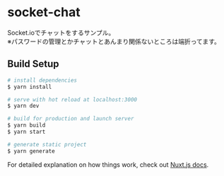 # socket-chat
Socket.ioでチャットをするサンプル。  
※パスワードの管理とかチャットとあんまり関係ないところは端折ってます。

## Build Setup

``` bash
# install dependencies
$ yarn install

# serve with hot reload at localhost:3000
$ yarn dev

# build for production and launch server
$ yarn build
$ yarn start

# generate static project
$ yarn generate
```

For detailed explanation on how things work, check out [Nuxt.js docs](https://nuxtjs.org).
